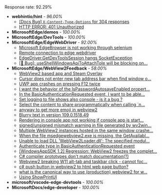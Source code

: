 Response rate: 92.29%

* **webhintio/hint** - _96.00%_
  * [[Docs Bug] `X-Content-Type-Options` for 304 responses](https://github.com/webhintio/hint/issues/5417)
  * [HTTP ERROR: 401 Unauthorized](https://github.com/webhintio/hint/issues/5362)
* **MicrosoftEdge/demos** - _100.00%_
* **MicrosoftEdge/DevTools** - _100.00%_
* **MicrosoftEdge/EdgeWebDriver** - _92.00%_
  * [Microsoft EdgeBrowser is not working through selenium](https://github.com/MicrosoftEdge/EdgeWebDriver/issues/68)
  * [Remote connection to edge webdriver](https://github.com/MicrosoftEdge/EdgeWebDriver/issues/67)
  * [EdgeDriver.GetDevToolsSession hangs SocketException](https://github.com/MicrosoftEdge/EdgeWebDriver/issues/65)
  * [[🐛 Bug]: useShellWindowsApiToAttachToIe will be blocking on...](https://github.com/MicrosoftEdge/EdgeWebDriver/issues/34)
* **MicrosoftEdge/WebView2Feedback** - _58.00%_
  * [WebView2 based app and Steam Overlay](https://github.com/MicrosoftEdge/WebView2Feedback/issues/3200)
  * [Cursor does not enter new tab address bar when find window o...](https://github.com/MicrosoftEdge/WebView2Feedback/issues/3199)
  * [UWP app crashes on pressing F12 twice](https://github.com/MicrosoftEdge/WebView2Feedback/issues/3198)
  * [I want the behavior of the IsPasswordAutosaveEnabled propert...](https://github.com/MicrosoftEdge/WebView2Feedback/issues/3197)
  * [In the BasicAuthenticationRequested event, I want to be able...](https://github.com/MicrosoftEdge/WebView2Feedback/issues/3196)
  * [Set logging to file shows also console  - is it a bug ? ](https://github.com/MicrosoftEdge/WebView2Feedback/issues/3192)
  * [Select the content to share programmatically when calling `n...](https://github.com/MicrosoftEdge/WebView2Feedback/issues/3188)
  * [anyway to get more emoji in webview2](https://github.com/MicrosoftEdge/WebView2Feedback/issues/3182)
  * [Blurry text in version 109.0.1518.49](https://github.com/MicrosoftEdge/WebView2Feedback/issues/3180)
  * [Rendering in console app not working if console app is start...](https://github.com/MicrosoftEdge/WebView2Feedback/issues/3177)
  * [signed/unsigned mismatch warning in file generated by wv2win...](https://github.com/MicrosoftEdge/WebView2Feedback/issues/3169)
  * [Multiple WebView2 instances hosted in the same window crashe...](https://github.com/MicrosoftEdge/WebView2Feedback/issues/3202)
  * [When the file msedgewebview2.exe is missing, the GetAvailabl...](https://github.com/MicrosoftEdge/WebView2Feedback/issues/3187)
  * [Unable to load DLL 'WebView2Loader.dll': The specified modul...](https://github.com/MicrosoftEdge/WebView2Feedback/issues/3172)
  * [Authenticate type in BasicAuthenticationRequested event](https://github.com/MicrosoftEdge/WebView2Feedback/issues/3170)
  * [[WindowsAppSDK 1.2] Regression: WebView2 freezes the complet...](https://github.com/MicrosoftEdge/WebView2Feedback/issues/3167)
  * [C# compiler prototypes don't match documentation(?)](https://github.com/MicrosoftEdge/WebView2Feedback/issues/3164)
  * [Webview2 breaking W11 alt-tab and taskbar click - cannot foc...](https://github.com/MicrosoftEdge/WebView2Feedback/issues/3157)
  * [c# push button in webview2 to  html web page button?](https://github.com/MicrosoftEdge/WebView2Feedback/issues/3150)
  * [what is the canonical way to use (production) webview2 for w...](https://github.com/MicrosoftEdge/WebView2Feedback/issues/3148)
  * [Using ShowPrintUI](https://github.com/MicrosoftEdge/WebView2Feedback/issues/3143)
* **microsoft/vscode-edge-devtools** - _100.00%_
* **MicrosoftDocs/edge-developer** - _100.00%_